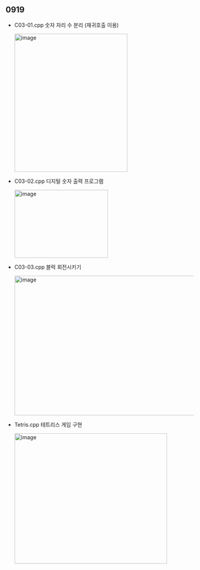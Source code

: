 ## 0919

- C03-01.cpp 숫자 자리 수 분리 (재귀호출 이용)
  
  <img width="302" height="370" alt="image" src="https://github.com/user-attachments/assets/d954a20a-dd37-4d28-9ff2-455f39ff4ba2" />

- C03-02.cpp 디지털 숫자 출력 프로그램
  
  <img width="250" height="182" alt="image" src="https://github.com/user-attachments/assets/319e7f22-32da-44a6-b2e7-ec7cd4f34ad7" />

- C03-03.cpp 블럭 회전시키기

  <img width="1350" height="374" alt="image" src="https://github.com/user-attachments/assets/4431e742-e9f4-4997-a157-e0bbf27d335a" />


- Tetris.cpp 테트리스 게임 구현
  
  <img width="408" height="349" alt="image" src="https://github.com/user-attachments/assets/a2959eef-4420-4c82-9b66-2ea532fc27f0" />
